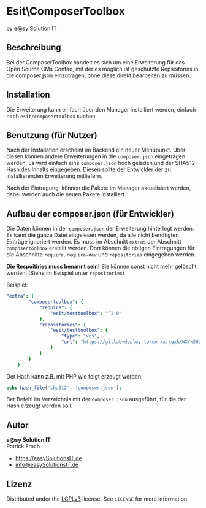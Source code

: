 # Esit\ComposerToolbox

by [e@sy Solution IT](https://easySolutionsIT.de)


## Beschreibung

Bei der ComposerToolbox handelt es sich um eine Erweiterung für das Open Source CMs Contao, mit der es möglich ist 
geschützte Repsoitories in die composer.json einzutragen, ohne diese direkt bearbeiten zu müssen.


## Installation

Die Erweiterung kann einfach über den Manager installiert werden, einfach nach `esit/composertoolbox` suchen.


## Benutzung (für Nutzer)

Nach der Installation erscheint im Backend ein neuer Menüpunkt. Über diesen können andere Erweiterungen in die 
`composer.json` eingetragen werden. Es wird einfach eine `composer.json` hoch geladen und der SHA512-Hash des 
Inhalts eingegeben. Diesen sollte der Entwickler der zu installierenden Erweiterung mitliefern. 

Nach der Eintragung, können die Pakete im Manager aktualisiert werden, dabei werden auch die neuen Pakete installiert.


## Aufbau der composer.json (für Entwickler)

Die Daten können in der `composer.json` der Erweiterung hinterlegt werden. Es kann die ganze Datei eingelesen werden, 
da alle nicht benötigten Einträge ignoriert werden. Es muss im Abschnitt `extras` der Abschnitt `composertoolbox` 
erstellt werden. Dort können die nötigen Eintragungen für die Abschnitte `require`, `require-dev` und `repositories` 
eingegeben werden. 

__Die Respoitiries muss benannt sein!__ Sie können sonst nicht mehr gelöscht werden!
(Siehe im Beispiel unter `repositories`)

Beispiel:

```yaml
"extra": {
        "composertoolbox": {
            "require": {
                "esit/testtoolbox": "^1.0"
            },
            "repositories": {
                "esit/testtoolbox": {
                    "type": "vcs",
                    "url": "https://gitlab+deploy-token-xx:xqxkXWXYx503XyxD0QXq@total-kreativ.de/pfroch/esit_testtoolbox_dev4.git"
                }
            }
        }
    }
```

Der Hash kann z.B. mit PHP wie folgt erzeugt werden:

```php
echo hash_file('sha512', 'composer.json');
```

Ber Befehl im Verzeichnis mit der `composer.json` ausgeführt, für die der Hash erzeugt werden soll.


## Autor

__e@sy Solution IT__  
Patrick Froch

* https://easySolutionsIT.de
* info@easySolutionsIT.de


## Lizenz

Distributed under the [LGPLv3](https://spdx.org/licenses/GPL-3.0-or-later.html#licenseText) license. 
See `LICENSE` for more information.